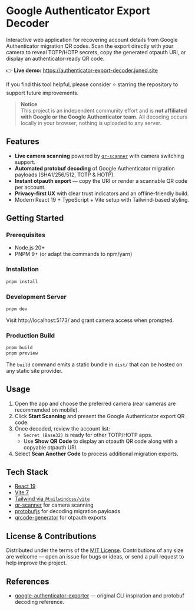 # Google Authenticator Export Decoder

Interactive web application for recovering account details from Google Authenticator migration QR codes. Scan the export directly with your camera to reveal TOTP/HOTP secrets, copy the generated otpauth URI, or display an authenticator-ready QR code.

👉 **Live demo:** https://authenticator-export-decoder.juned.site

If you find this tool helpful, please consider ⭐ starring the repository to support future improvements.

> **Notice**  
> This project is an independent community effort and is **not affiliated with Google or the Google Authenticator team**. All decoding occurs locally in your browser; nothing is uploaded to any server.

## Features

- **Live camera scanning** powered by [`qr-scanner`](https://github.com/nimiq/qr-scanner) with camera switching support.
- **Automated protobuf decoding** of Google Authenticator migration payloads (SHA1/256/512, TOTP & HOTP).
- **Instant otpauth export** — copy the URI or render a scannable QR code per account.
- **Privacy-first UX** with clear trust indicators and an offline-friendly build.
- Modern React 19 + TypeScript + Vite setup with Tailwind-based styling.

## Getting Started

### Prerequisites

- Node.js 20+
- PNPM 9+ (or adapt the commands to npm/yarn)

### Installation

```bash
pnpm install
```

### Development Server

```bash
pnpm dev
```

Visit http://localhost:5173/ and grant camera access when prompted.

### Production Build

```bash
pnpm build
pnpm preview
```

The `build` command emits a static bundle in `dist/` that can be hosted on any static site provider.

## Usage

1. Open the app and choose the preferred camera (rear cameras are recommended on mobile).
2. Click **Start Scanning** and present the Google Authenticator export QR code.
3. Once decoded, review the account list:
   - `Secret (Base32)` is ready for other TOTP/HOTP apps.
   - Use **Show QR Code** to display an otpauth QR code along with a copyable otpauth URI.
4. Select **Scan Another Code** to process additional migration exports.

## Tech Stack

- [React 19](https://react.dev/)
- [Vite 7](https://vite.dev/)
- [Tailwind via `@tailwindcss/vite`](https://tailwindcss.com/)
- [qr-scanner](https://github.com/nimiq/qr-scanner) for camera scanning
- [protobufjs](https://github.com/protobufjs/protobuf.js) for decoding migration payloads
- [qrcode-generator](https://github.com/kazuhikoarase/qrcode-generator) for otpauth exports

## License & Contributions

Distributed under the terms of the [MIT License](LICENSE). Contributions of any size are welcome — open an issue for bugs or ideas, or send a pull request to help improve the project.
## References

- [google-authenticator-exporter](https://github.com/krissrex/google-authenticator-exporter) — original CLI inspiration and protobuf decoding reference.


